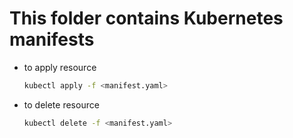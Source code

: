 # This folder contains Kubernetes manifests

* to apply resource

    ```bash
    kubectl apply -f <manifest.yaml>
    ```

* to delete resource

    ```bash
    kubectl delete -f <manifest.yaml>
    ```
